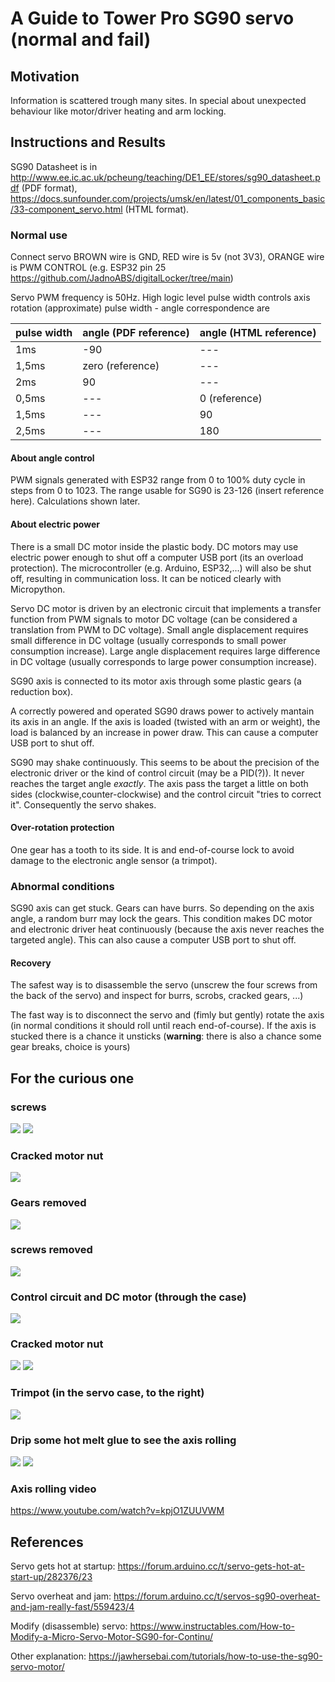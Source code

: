 # A Guide to Tower Pro SG90 servo (normal and fail)

## Motivation

Information is scattered trough many sites. In special about unexpected behaviour like motor/driver heating and arm locking.

## Instructions and Results

SG90 Datasheet is in http://www.ee.ic.ac.uk/pcheung/teaching/DE1_EE/stores/sg90_datasheet.pdf (PDF format), https://docs.sunfounder.com/projects/umsk/en/latest/01_components_basic/33-component_servo.html (HTML format).

### Normal use

Connect servo BROWN wire is GND, RED wire is 5v (not 3V3), ORANGE wire is PWM CONTROL (e.g. ESP32 pin 25 https://github.com/JadnoABS/digitalLocker/tree/main)  

Servo PWM frequency is 50Hz. High logic level pulse width controls axis rotation (approximate) pulse width - angle correspondence are

| pulse width | angle (PDF reference) | angle (HTML reference) |
| --- | --- | --- |
| 1ms | -90 | --- |
| 1,5ms | zero (reference) | --- |
| 2ms | 90 | --- |
| 0,5ms | --- | 0 (reference) |
| 1,5ms | --- | 90 |
| 2,5ms | --- | 180 |

#### About angle control 

PWM signals generated with ESP32 range from 0 to 100% duty cycle in steps from 0 to 1023. The range usable for SG90 is 23-126 (insert reference here). Calculations shown later.  

#### About electric power

There is a small DC motor inside the plastic body. DC motors may use electric power enough to shut off a computer USB port (its an overload protection). The microcontroller (e.g. Arduino, ESP32,...) will also be shut off, resulting in communication loss. It can be noticed clearly with Micropython.

Servo DC motor is driven by an electronic circuit that implements a transfer function from PWM signals to motor DC voltage (can be considered a translation from PWM to DC voltage). Small angle displacement requires small difference in DC voltage (usually corresponds to small power consumption increase). Large angle displacement requires large difference in DC voltage (usually corresponds to large power consumption increase). 

SG90 axis is connected to its motor axis through some plastic gears (a reduction box).

A correctly powered and operated SG90 draws power to actively mantain its axis in an angle. If the axis is loaded (twisted with an arm or weight), the load is balanced by an increase in power draw. This can cause a computer USB port to shut off.

SG90 may shake continuously. This seems to be about the precision of the electronic driver or the kind of control circuit (may be a PID(?)). It never reaches the target angle *exactly*. The axis pass the target a little on both sides (clockwise,counter-clockwise) and the control circuit "tries to correct it". Consequently the servo shakes.

#### Over-rotation protection

One gear has a tooth to its side. It is and end-of-course lock to avoid damage to the electronic angle sensor (a trimpot). 

### Abnormal conditions

SG90 axis can get stuck. Gears can have burrs. So depending on the axis angle, a random burr may lock the gears. This condition makes DC motor and electronic driver heat continuously (because the axis never reaches the targeted angle). This can also cause a computer USB port to shut off.

#### Recovery

The safest way is to disassemble the servo (unscrew the four screws from the back of the servo) and inspect for burrs, scrobs, cracked gears, ...)

The fast way is to disconnect the servo and (fimly but gently) rotate the axis (in normal conditions it should roll until reach end-of-course). If the axis is stucked there is a chance it unsticks (**warning**: there is also a chance some gear breaks, choice is yours)

## For the curious one

### screws

![](./images/5023774610377780740.jpg)
![](./images/5026204397931179712.jpg)


### Cracked motor nut

![](./images/5023774610377780746.jpg)

### Gears removed

![](./images/5023774610377780749.jpg)

### screws removed

![](./images/5026204397931179714.jpg)

### Control circuit and DC motor (through the case)

![](./images/5026204397931179715.jpg)

### Cracked motor nut


![](./images/5026204397931179716.jpg)
![](./images/5026204397931179717.jpg)

### Trimpot (in the servo case, to the right)

![](./images/5026204397931179718.jpg)

### Drip some hot melt glue to see the axis rolling

![](./images/5026204397931179751.jpg)
![](./images/5026204397931179773.jpg)

### Axis rolling video

https://www.youtube.com/watch?v=kpjO1ZUUVWM

   
## References

Servo gets hot at startup: https://forum.arduino.cc/t/servo-gets-hot-at-start-up/282376/23

Servo overheat and jam: https://forum.arduino.cc/t/servos-sg90-overheat-and-jam-really-fast/559423/4

Modify (disassemble) servo: https://www.instructables.com/How-to-Modify-a-Micro-Servo-Motor-SG90-for-Continu/

Other explanation: https://jawhersebai.com/tutorials/how-to-use-the-sg90-servo-motor/

